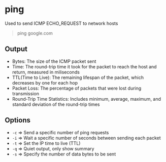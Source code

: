 # ping

Used to send ICMP ECHO_REQUEST to network hosts

> ping google.com

## Output

- Bytes: The size of the ICMP packet sent
- Time: The round-trip time it took for the packet to reach the host and return, measured in miliseconds
- TTL(Time to Live): The remaining lifespan of the packet, which decreases by one for each hop
- Packet Loss: The percentage of packets that were lost during transmission
- Round-Trip Time Statistics: Includes minimum, average, maximum, and standard deviation of the round-trip times

## Options

- `-c` => Send a specific number of ping requests
- `-i` => Wait a specific number of seconds between sending each packet
- `-t` => Set the IP time to live (TTL)
- `-q` => Quiet output, only show summary
- `-s` => Specify the number of data bytes to be sent


